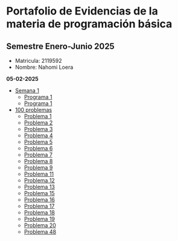 # Portafolio de Evidencias de la materia de programación básica 
## Semestre Enero-Junio 2025

- Matricula: 2119592
- Nombre: Nahomi Loera

**05-02-2025**

- [Semana 1](./Semana%201/)
    - [Programa 1](./Semana1/Programa1.py)
    - [Programa 1](./Semana1/Programa_1.ipynb)
- [100 problemas](./100problemas%100/)
    - [Problema 1](./100problemas/Problema1.py)
    - [Problema 2](./100problemas/Problema2.py)
    - [Problema 3](./100problemas/Problema3.py)
    - [Problema 4](./100problemas/Problema4.py)
    - [Problema 5](./100problemas/Problema5.py)
    - [Problema 6](./100problemas/Problema6.py)
    - [Problema 7](./100problemas/Problema7.py)
    - [Problema 8](./100problemas/Problema8.py)
    - [Problema 9](./100problemas/Problema9.py)
    - [Problema 11](./100problemas/Problema11.py)
    - [Problema 12](./100problemas/Problema12.py)
    - [Problema 13](./100problemas/Problema13.py)
    - [Problema 15](./100problemas/Problema15.py)
    - [Problema 16](./100problemas/Problema16.py)
    - [Problema 17](./100problemas/Problema17.py)
    - [Problema 18](./100problemas/Problema18.py)
    - [Problema 19](./100problemas/Problema19.py)
    - [Problema 20](./100problemas/Problema20.py)
    - [Problema 48](./100problemas/Problema48.py)